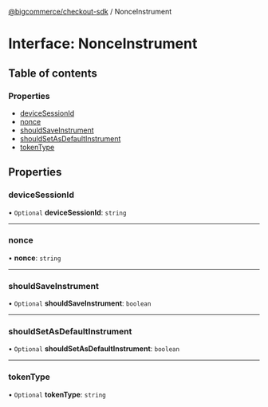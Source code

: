 [@bigcommerce/checkout-sdk](../README.md) / NonceInstrument

# Interface: NonceInstrument

## Table of contents

### Properties

- [deviceSessionId](NonceInstrument.md#devicesessionid)
- [nonce](NonceInstrument.md#nonce)
- [shouldSaveInstrument](NonceInstrument.md#shouldsaveinstrument)
- [shouldSetAsDefaultInstrument](NonceInstrument.md#shouldsetasdefaultinstrument)
- [tokenType](NonceInstrument.md#tokentype)

## Properties

### deviceSessionId

• `Optional` **deviceSessionId**: `string`

___

### nonce

• **nonce**: `string`

___

### shouldSaveInstrument

• `Optional` **shouldSaveInstrument**: `boolean`

___

### shouldSetAsDefaultInstrument

• `Optional` **shouldSetAsDefaultInstrument**: `boolean`

___

### tokenType

• `Optional` **tokenType**: `string`
